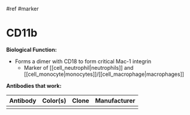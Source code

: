 #ref #marker

# CD11b

**Biological Function:**
- Forms a dimer with CD18 to form critical Mac-1 integrin
	- Marker of [[cell_neutrophil|neutrophils]] and [[cell_monocyte|monocytes]]/[[cell_macrophage|macrophages]]
	
**Antibodies that work:**

| Antibody | Color(s) | Clone |   Manufacturer  |
| -------- | -------- | ----- | --- |
|          |          |       |     |
